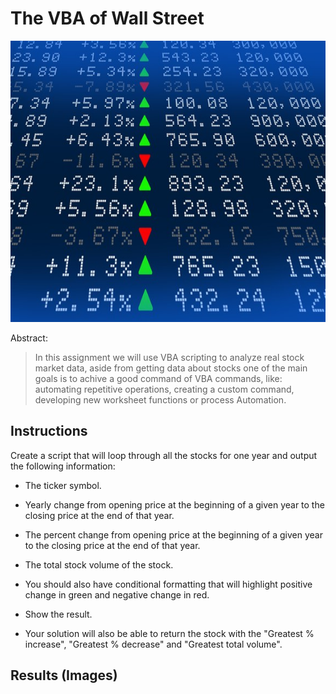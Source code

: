 # The VBA of Wall Street
<p align='center'>
 
<img height="450" src="https://github.com/JavierSada/VBA-Wall-Street/blob/main/Docs/stockmarket.jpg">

</p>

<p align="justify"> 
 
Abstract:
> In this assignment we will use VBA scripting to analyze real stock market data, aside from getting data about stocks one of the main goals is to achive a good command of VBA commands, like: automating repetitive operations, creating a custom command, developing new worksheet functions or process Automation.
  
</p>

## Instructions

Create a script that will loop through all the stocks for one year and output the following information:

  * The ticker symbol.

  * Yearly change from opening price at the beginning of a given year to the closing price at the end of that year.

  * The percent change from opening price at the beginning of a given year to the closing price at the end of that year.

  * The total stock volume of the stock.

  * You should also have conditional formatting that will highlight positive change in green and negative change in red.

  * Show the result.

  * Your solution will also be able to return the stock with the "Greatest % increase", "Greatest % decrease" and "Greatest total volume".
  
## Results (Images)

